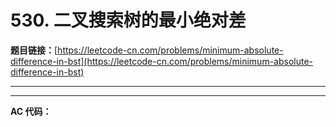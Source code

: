 # 530. 二叉搜索树的最小绝对差

**题目链接：**[https://leetcode-cn.com/problems/minimum-absolute-difference-in-bst](https://leetcode-cn.com/problems/minimum-absolute-difference-in-bst)

---

<Cards card="leetcode_530_minimum-absolute-difference-in-bst"></Cards>

---

**AC 代码：**

```java

```